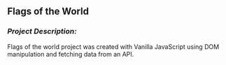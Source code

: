 ## **Flags of the World**

### *Project Description:*
Flags of the world project was created with Vanilla JavaScript using DOM manipulation and fetching data from an API.
